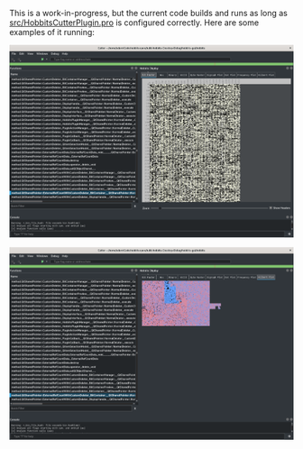 This is a work-in-progress, but the current code builds and runs as long as
[src/HobbitsCutterPlugin.pro](src/HobbitsCutterPlugin.pro) is configured
correctly. Here are some examples of it running:

![bit raster](docs/screenshot_bits.png)

![hilbert plot](docs/screenshot_hilbert.png)